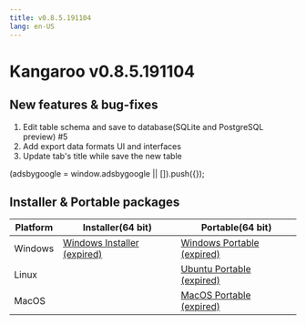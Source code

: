```yaml
---
title: v0.8.5.191104
lang: en-US
---
```


# Kangaroo v0.8.5.191104


## New features & bug-fixes
1. Edit table schema and save to database(SQLite and PostgreSQL preview) #5
2. Add export data formats UI and interfaces
3. Update tab's title while save the new table

<div>
    <script2 type="text/javascript" async="true" src="https://pagead2.googlesyndication.com/pagead/js/adsbygoogle.js" />
    <ins class="adsbygoogle"
        style="display:block; text-align:center;"
        data-ad-layout="in-article"
        data-ad-format="fluid"
        data-ad-client="ca-pub-3975819313740938"
        data-ad-slot="6760827895"></ins>
    <script2 type="text/javascript">
        (adsbygoogle = window.adsbygoogle || []).push({});
    </script2>
</div>

## Installer & Portable packages

| Platform          | Installer(64 bit) | Portable(64 bit)  |
|-------------------|-------------------|-------------------|
| Windows | [Windows Installer (expired)](https://github.com/dbkangaroo/kangaroo/releases/download/v0.8.5.191104/Kangaroo_0.8.5.191104_win64.exe) | [Windows Portable (expired)](https://github.com/dbkangaroo/kangaroo/releases/download/v0.8.5.191104/Kangaroo_0.8.5.191104_win64.7z) |
| Linux |  | [Ubuntu Portable (expired)](https://github.com/dbkangaroo/kangaroo/releases/download/v0.8.5.191104/Kangaroo_0.8.5.191104_ubuntu.zip) |
| MacOS |  | [MacOS Portable (expired)](https://github.com/dbkangaroo/kangaroo/releases/download/v0.8.5.191104/Kangaroo_0.8.5.191104_macos.zip) |
